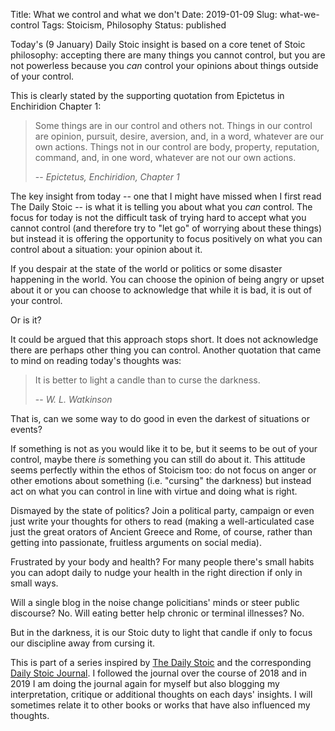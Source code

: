 Title: What we control and what we don't
Date: 2019-01-09
Slug: what-we-control
Tags: Stoicism, Philosophy
Status: published

Today's (9 January) Daily Stoic insight is based on a core tenet of Stoic
philosophy: accepting there are many things you cannot control, but you are not
powerless because you _can_ control your opinions about things outside of your
control.

<!-- PELICAN_END_SUMMARY -->

This is clearly stated by the supporting quotation from Epictetus in
Enchiridion Chapter 1:

> Some things are in our control and others not. Things in our control are opinion, pursuit, desire, aversion, and, in a word, whatever are our own actions. Things not in our control are body, property, reputation, command, and, in one word, whatever are not our own actions.
>
> -- <cite>Epictetus, _Enchiridion_, Chapter 1</cite>
    
The key insight from today -- one that I might have missed when I first
read The Daily Stoic -- is what it is telling you about what you _can_
control. The focus for today is not the difficult task of trying hard to
accept what you cannot control (and therefore try to "let go" of worrying
about these things) but instead it is offering the opportunity to focus
positively on what you can control about a situation: your opinion about it.

If you despair at the state of the world or politics or some disaster happening
in the world. You can choose the opinion of being angry or upset about it
or you can choose to acknowledge that while it is bad, it is out of your
control.

Or is it?

It could be argued that this approach stops short. It does not acknowledge
there are perhaps other thing you can control. Another quotation that came
to mind on reading today's thoughts was:

> It is better to light a candle than to curse the darkness.
>
> -- <cite>W. L. Watkinson</cite>
    
That is, can we some way to do good in even the darkest of situations or events?

If something is not as you would like it to be, but it seems to be out of
your control, maybe there _is_ something you can still do about it. This
attitude seems perfectly within the ethos of Stoicism too: do not focus on anger
or other emotions about something (i.e. "cursing" the darkness) but instead
act on what you can control in line with virtue and doing what is right.

Dismayed by the state of politics? Join a political party, campaign or
even just write your thoughts for others to read (making a well-articulated
case just the great orators of Ancient Greece and Rome, of course, rather
than getting into passionate, fruitless arguments on social media).

Frustrated by your body and health? For many people there's small habits you
can adopt daily to nudge your health in the right direction if only in small
ways.

Will a single blog in the noise change policitians' minds or steer public
discourse? No. Will eating better help chronic or terminal illnesses? No.

But in the darkness, it is our Stoic duty to light that candle if only to
focus our discipline away from cursing it. 

<aside>
This is part of a series inspired by
<a href="https://www.amazon.co.uk/dp/0735211736/?tag=multisites-21">The Daily Stoic</a>
and the corresponding
<a href="https://www.amazon.co.uk/dp/0735211736/?tag=multisites-21">Daily Stoic Journal</a>.
I followed the journal over the course of 2018 and in 2019 I am doing the
journal again for myself but also blogging my interpretation, critique or
additional thoughts on each days' insights. I will sometimes relate it to
other books or works that have also influenced my thoughts.
</aside>

